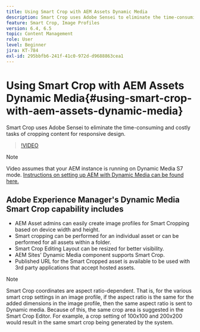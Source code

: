 ```yaml
---
title: Using Smart Crop with AEM Assets Dynamic Media
description: Smart Crop uses Adobe Sensei to eliminate the time-consuming and costly tasks of cropping content for responsive design.
feature: Smart Crop, Image Profiles
version: 6.4, 6.5
topic: Content Management
role: User
level: Beginner
jira: KT-784
exl-id: 295bbfb6-241f-41c0-972d-d9688863cea1
---
```

# Using Smart Crop with AEM Assets Dynamic Media{#using-smart-crop-with-aem-assets-dynamic-media}

Smart Crop uses Adobe Sensei to eliminate the time-consuming and costly tasks of cropping content for responsive design.

>[!VIDEO](https://video.tv.adobe.com/v/21519?quality=12&learn=on)

>[!NOTE]
>
>Video assumes that your AEM instance is running on Dynamic Media S7 mode. [Instructions on setting up AEM with Dynamic Media can be found here.](https://helpx.adobe.com/experience-manager/6-3/assets/using/config-dynamic-fp-14410.html)

## Adobe Experience Manager's Dynamic Media Smart Crop capability includes

* AEM Asset admins can easily create image profiles for Smart Cropping based on device width and height.
* Smart cropping can be performed for an individual asset or can be performed for all assets within a folder.
* Smart Crop Editing Layout can be resized for better visibility.
* AEM Sites' Dynamic Media component supports Smart Crop.
* Published URL for the Smart Cropped asset is available to be used with 3rd party applications that accept hosted assets.

>[!NOTE]
>
>Smart Crop coordinates are aspect ratio-dependent. That is, for the various smart crop settings in an image profile, if the aspect ratio is the same for the added dimensions in the image profile, then the same aspect ratio is sent to Dynamic media. Because of this, the same crop area is suggested in the Smart Crop Editor. For example, a crop setting of 100x100 and 200x200 would result in the same smart crop being generated by the system.

